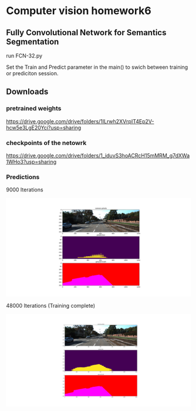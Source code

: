 # Computer vision homework6
## Fully Convolutional Network for Semantics Segmentation

run FCN-32.py

Set the Train and Predict parameter in the main() to swich between training or prediciton session.
## Downloads
### pretrained weights
https://drive.google.com/drive/folders/1ILrwh2XVrpIT4Ep2V-hcw5e3LgE20Yci?usp=sharing

### checkpoints of the netowrk
https://drive.google.com/drive/folders/1_iduvS3hoACRcH15mMRM_g7dXWa1WHo3?usp=sharing

### Predictions 

9000 Iterations

![alt text][logo]

[logo]: /demo/pred_16.png "after 9000 iternations"

48000 Iterations (Training complete)

![alt text][logo2]

[logo2]: /predictions/pred_16.png "after 48000 iternations"
